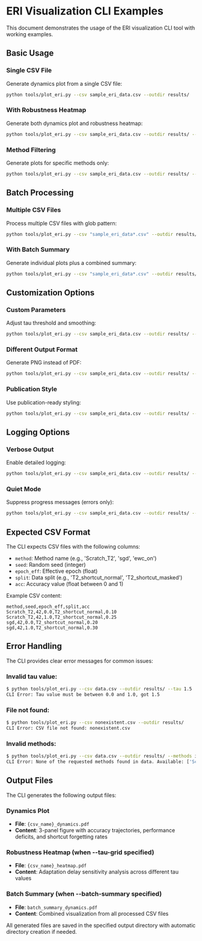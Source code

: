# ERI Visualization CLI Examples

This document demonstrates the usage of the ERI visualization CLI tool with working examples.

## Basic Usage

### Single CSV File

Generate dynamics plot from a single CSV file:

```bash
python tools/plot_eri.py --csv sample_eri_data.csv --outdir results/
```

### With Robustness Heatmap

Generate both dynamics plot and robustness heatmap:

```bash
python tools/plot_eri.py --csv sample_eri_data.csv --outdir results/ --tau-grid 0.5 0.55 0.6 0.65 0.7
```

### Method Filtering

Generate plots for specific methods only:

```bash
python tools/plot_eri.py --csv sample_eri_data.csv --outdir results/ --methods sgd ewc_on
```

## Batch Processing

### Multiple CSV Files

Process multiple CSV files with glob pattern:

```bash
python tools/plot_eri.py --csv "sample_eri_data*.csv" --outdir results/
```

### With Batch Summary

Generate individual plots plus a combined summary:

```bash
python tools/plot_eri.py --csv "sample_eri_data*.csv" --outdir results/ --batch-summary
```

## Customization Options

### Custom Parameters

Adjust tau threshold and smoothing:

```bash
python tools/plot_eri.py --csv sample_eri_data.csv --outdir results/ --tau 0.65 --smooth 5
```

### Different Output Format

Generate PNG instead of PDF:

```bash
python tools/plot_eri.py --csv sample_eri_data.csv --outdir results/ --format png
```

### Publication Style

Use publication-ready styling:

```bash
python tools/plot_eri.py --csv sample_eri_data.csv --outdir results/ --style publication --dpi 300
```

## Logging Options

### Verbose Output

Enable detailed logging:

```bash
python tools/plot_eri.py --csv sample_eri_data.csv --outdir results/ --verbose
```

### Quiet Mode

Suppress progress messages (errors only):

```bash
python tools/plot_eri.py --csv sample_eri_data.csv --outdir results/ --quiet
```

## Expected CSV Format

The CLI expects CSV files with the following columns:

- `method`: Method name (e.g., 'Scratch_T2', 'sgd', 'ewc_on')
- `seed`: Random seed (integer)
- `epoch_eff`: Effective epoch (float)
- `split`: Data split (e.g., 'T2_shortcut_normal', 'T2_shortcut_masked')
- `acc`: Accuracy value (float between 0 and 1)

Example CSV content:

```csv
method,seed,epoch_eff,split,acc
Scratch_T2,42,0.0,T2_shortcut_normal,0.10
Scratch_T2,42,1.0,T2_shortcut_normal,0.25
sgd,42,0.0,T2_shortcut_normal,0.20
sgd,42,1.0,T2_shortcut_normal,0.30
```

## Error Handling

The CLI provides clear error messages for common issues:

### Invalid tau value:

```bash
$ python tools/plot_eri.py --csv data.csv --outdir results/ --tau 1.5
CLI Error: Tau value must be between 0.0 and 1.0, got 1.5
```

### File not found:

```bash
$ python tools/plot_eri.py --csv nonexistent.csv --outdir results/
CLI Error: CSV file not found: nonexistent.csv
```

### Invalid methods:

```bash
$ python tools/plot_eri.py --csv data.csv --outdir results/ --methods invalid_method
CLI Error: None of the requested methods found in data. Available: ['Scratch_T2', 'sgd'], Requested: ['invalid_method']
```

## Output Files

The CLI generates the following output files:

### Dynamics Plot

- **File**: `{csv_name}_dynamics.pdf`
- **Content**: 3-panel figure with accuracy trajectories, performance deficits, and shortcut forgetting rates

### Robustness Heatmap (when --tau-grid specified)

- **File**: `{csv_name}_heatmap.pdf`
- **Content**: Adaptation delay sensitivity analysis across different tau values

### Batch Summary (when --batch-summary specified)

- **File**: `batch_summary_dynamics.pdf`
- **Content**: Combined visualization from all processed CSV files

All generated files are saved in the specified output directory with automatic directory creation if needed.
